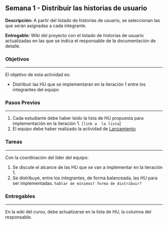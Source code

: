## Semana 1 - Distribuir las historias de usuario

**Descripción:** A partir del listado de historias de usuario, se seleccionan las que serán asignadas a cada integrante.

**Entregable:** Wiki del proyecto con el listado de historias de usuario actualizadas en las que se indica el responsable de la documentación de detalle.

### Objetivos
----
El objetivo de esta actividad es:

* Distribuir las HU que se implementaran en la iteración 1 entre los integrantes del equipo
   
   
### Pasos Previos
----

1. Cada estudiante debe haber leído la lista de HU propuesta para implementación en la iteración 1. `[link a  la lista`]
2. El equipo debe haber realizado la actividad de [Lanzamiento](https://ticsw.github.io/mt1_guias_proyecto/semanas/semana1/s1_lanzamiento)

### Tareas
----

Con la coordinación del líder del equipo:
1. Se discute el alcance de las HU que se van a implementar en la iteración 1. 
2. Se distribuye, entre los integrantes, de forma balanceada, las HU para ser implementadas. 
   `hablar de mínimos? forma de distribuir?`
   

### Entregables
---

En la wiki del curso, debe actualizarse en la lista de HU, la columna del responsable. 